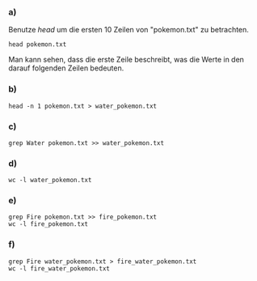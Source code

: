 ### a)
Benutze *head* um die ersten 10 Zeilen von "pokemon.txt" zu betrachten.
```console
head pokemon.txt
```
Man kann sehen, dass die erste Zeile beschreibt, was die Werte in den darauf folgenden Zeilen bedeuten.

### b)

```console
head -n 1 pokemon.txt > water_pokemon.txt
```

### c)
```console
grep Water pokemon.txt >> water_pokemon.txt
```

### d)
```console
wc -l water_pokemon.txt
```

### e)
```console
grep Fire pokemon.txt >> fire_pokemon.txt
wc -l fire_pokemon.txt
```

### f)
```console
grep Fire water_pokemon.txt > fire_water_pokemon.txt
wc -l fire_water_pokemon.txt
```
